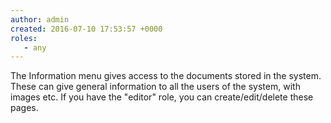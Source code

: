 ```yaml
---
author: admin
created: 2016-07-10 17:53:57 +0000
roles:
   - any
---
```


The Information menu gives access to the documents stored in the system. These can give general information to all the users of the system, with images etc. If you have the "editor" role, you can create/edit/delete these pages.
